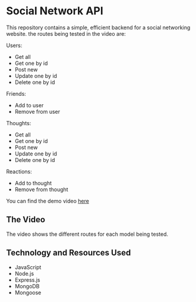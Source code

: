 # Social Network API

This repository contains a simple, efficient backend for a social networking website. the routes being tested in the video are:

Users:
* Get all
* Get one by id
* Post new
* Update one by id
* Delete one by id

Friends:
* Add to user
* Remove from user

Thoughts:
* Get all
* Get one by id
* Post new
* Update one by id
* Delete one by id

Reactions:
* Add to thought
* Remove from thought

You can find the demo video [here](https://drive.google.com/file/d/1yXXs9321aRX6IwYOjFXyLqSZXThDa8Qp/view) 
  
## The Video

The video shows the different routes for each model being tested. 

## Technology and Resources Used

* JavaScript
* Node.js
* Express.js
* MongoDB
* Mongoose




